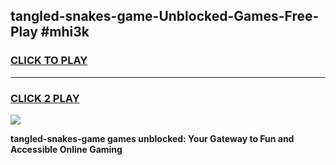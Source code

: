 
## tangled-snakes-game-Unblocked-Games-Free-Play #mhi3k
<h3>
<a href="https://us.freeplayer.one?title=tangled-snakes-game&ref=9M">CLICK TO PLAY</a></h3>
<hr>

<h3>
<a href="https://us.freeplayer.one?title=tangled-snakes-game&ref=9M">CLICK 2 PLAY</a>
  
</h3>

<a href="https://us.freeplayer.one?title=tangled-snakes-game&ref=9M"><img src="https://clearcache.store/games.png"></a>


**tangled-snakes-game games unblocked: Your Gateway to Fun and Accessible Online Gaming**
